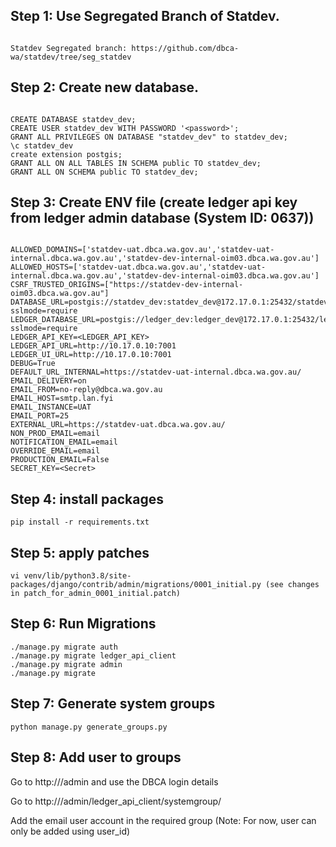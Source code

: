 ## Step 1: Use Segregated Branch of Statdev.
```

Statdev Segregated branch: https://github.com/dbca-wa/statdev/tree/seg_statdev

```


## Step 2: Create new database.
```

CREATE DATABASE statdev_dev;
CREATE USER statdev_dev WITH PASSWORD '<password>';
GRANT ALL PRIVILEGES ON DATABASE "statdev_dev" to statdev_dev;
\c statdev_dev
create extension postgis;
GRANT ALL ON ALL TABLES IN SCHEMA public TO statdev_dev;
GRANT ALL ON SCHEMA public TO statdev_dev;

```

## Step 3: Create ENV file (create ledger api key from ledger admin database (System ID: 0637))
```

ALLOWED_DOMAINS=['statdev-uat.dbca.wa.gov.au','statdev-uat-internal.dbca.wa.gov.au','statdev-dev-internal-oim03.dbca.wa.gov.au']
ALLOWED_HOSTS=['statdev-uat.dbca.wa.gov.au','statdev-uat-internal.dbca.wa.gov.au','statdev-dev-internal-oim03.dbca.wa.gov.au']
CSRF_TRUSTED_ORIGINS=["https://statdev-dev-internal-oim03.dbca.wa.gov.au"]
DATABASE_URL=postgis://statdev_dev:statdev_dev@172.17.0.1:25432/statdev_dev?sslmode=require
LEDGER_DATABASE_URL=postgis://ledger_dev:ledger_dev@172.17.0.1:25432/ledger_dev?sslmode=require
LEDGER_API_KEY=<LEDGER_API_KEY>
LEDGER_API_URL=http://10.17.0.10:7001
LEDGER_UI_URL=http://10.17.0.10:7001
DEBUG=True
DEFAULT_URL_INTERNAL=https://statdev-uat-internal.dbca.wa.gov.au/
EMAIL_DELIVERY=on
EMAIL_FROM=no-reply@dbca.wa.gov.au
EMAIL_HOST=smtp.lan.fyi
EMAIL_INSTANCE=UAT
EMAIL_PORT=25
EXTERNAL_URL=https://statdev-uat.dbca.wa.gov.au/
NON_PROD_EMAIL=email
NOTIFICATION_EMAIL=email
OVERRIDE_EMAIL=email
PRODUCTION_EMAIL=False
SECRET_KEY=<Secret>

```

## Step 4: install packages
```
pip install -r requirements.txt
```


## Step 5: apply patches
```
vi venv/lib/python3.8/site-packages/django/contrib/admin/migrations/0001_initial.py (see changes in patch_for_admin_0001_initial.patch)
```


## Step 6: Run Migrations
```
./manage.py migrate auth
./manage.py migrate ledger_api_client
./manage.py migrate admin
./manage.py migrate 
```

## Step 7: Generate system groups
```
python manage.py generate_groups.py
```


## Step 8: Add user to groups


Go to http://<site-domain>/admin and use the DBCA login details

Go to http://<site-domain>/admin/ledger_api_client/systemgroup/

Add the email user account in the required group (Note: For now, user can only be added using user_id)
